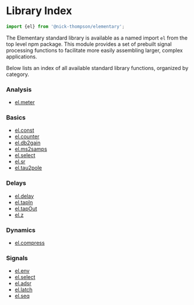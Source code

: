 # Library Index

```js
import {el} from '@nick-thompson/elementary';
```

The Elementary standard library is available as a named import `el` from the
top level npm package. This module provides a set of prebuilt signal processing
functions to facilitate more easily assembling larger, complex applications.

Below lists an index of all available standard library functions, organized by
category.

### Analysis

* [el.meter](./reference/meter)

### Basics

* [el.const](./reference/const.md)
* [el.counter](./reference/counter.md)
* [el.db2gain](./reference/db2gain.md)
* [el.ms2samps](./reference/ms2samps.md)
* [el.select](./reference/select.md)
* [el.sr](./reference/sr.md)
* [el.tau2pole](./reference/tau2pole.md)

### Delays

* [el.delay](./reference/delay.md)
* [el.tapIn](./reference/tapIn.md)
* [el.tapOut](./reference/tapOut.md)
* [el.z](./reference/z.md)

### Dynamics

* [el.compress](./reference/compress.md)

### Signals

* [el.env](./reference/env.md)
* [el.select](./reference/select.md)
* [el.adsr](./reference/adsr.md)
* [el.latch](./reference/latch.md)
* [el.seq](./reference/seq.md)
